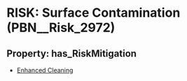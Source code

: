 # RISK: __Surface Contamination__ (PBN__Risk_2972)

## Property: has_RiskMitigation

* [Enhanced Cleaning](PBN__Mitigation_1224)

